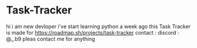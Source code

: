 # Task-Tracker
hi i am new devloper i've start learning python a week ago
this Task Tracker is made for https://roadmap.sh/projects/task-tracker
contact :
discord : @_.b9 
pleas contact me for anything
